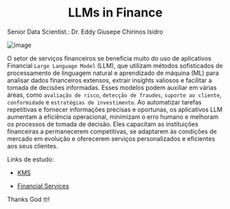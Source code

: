 # <h1 align="center">LLMs in Finance</h1>

Senior Data Scientist.: Dr. Eddy Giusepe Chirinos Isidro


![image](https://github.com/user-attachments/assets/347e01bd-547a-4272-91ba-07b3687b56fc)


O setor de serviços financeiros se beneficia muito do uso de aplicativos Financial `Large Language Model` (LLM), que utilizam métodos sofisticados de processamento de linguagem natural e aprendizado de máquina (ML) para analisar dados financeiros extensos, extrair insights valiosos e facilitar a tomada de decisões informadas. Esses modelos podem auxiliar em várias áreas, como `avaliação de risco`, `detecção de fraudes`, `suporte ao cliente`, `conformidade` e `estratégias de investimento`. Ao automatizar tarefas repetitivas e fornecer informações precisas e oportunas, os aplicativos LLM aumentam a eficiência operacional, minimizam o erro humano e melhoram os processos de tomada de decisão. Eles capacitam as instituições financeiras a permanecerem competitivas, se adaptarem às condições de mercado em evolução e oferecerem serviços personalizados e eficientes aos seus clientes.



Links de estudo:

* [KMS](https://kms-solutions.asia/blogs/large-language-models-in-financial-services)

* [Financial Services](https://ambilio.com/category/analytics/)





Thanks God 🤓!
